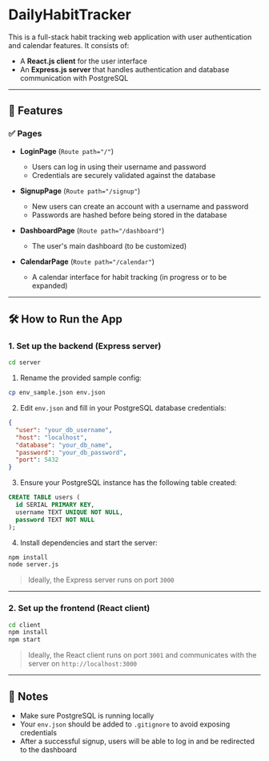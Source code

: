 # DailyHabitTracker

This is a full-stack habit tracking web application with user authentication and calendar features. It consists of:

- A **React.js client** for the user interface  
- An **Express.js server** that handles authentication and database communication with PostgreSQL

---

## 🌟 Features

### ✅ Pages

- **LoginPage** (`Route path="/"`)  
  - Users can log in using their username and password  
  - Credentials are securely validated against the database

- **SignupPage** (`Route path="/signup"`)  
  - New users can create an account with a username and password  
  - Passwords are hashed before being stored in the database

- **DashboardPage** (`Route path="/dashboard"`)  
  - The user's main dashboard (to be customized)

- **CalendarPage** (`Route path="/calendar"`)  
  - A calendar interface for habit tracking (in progress or to be expanded)

---

## 🛠 How to Run the App

### 1. Set up the backend (Express server)

```bash
cd server
```

1. Rename the provided sample config:
```bash
cp env_sample.json env.json
```

2. Edit `env.json` and fill in your PostgreSQL database credentials:

```json
{
  "user": "your_db_username",
  "host": "localhost",
  "database": "your_db_name",
  "password": "your_db_password",
  "port": 5432
}
```

3. Ensure your PostgreSQL instance has the following table created:

```sql
CREATE TABLE users (
  id SERIAL PRIMARY KEY,
  username TEXT UNIQUE NOT NULL,
  password TEXT NOT NULL
);
```

4. Install dependencies and start the server:

```bash
npm install
node server.js
```

> Ideally, the Express server runs on port `3000`

---

### 2. Set up the frontend (React client)

```bash
cd client
npm install
npm start
```

> Ideally, the React client runs on port `3001` and communicates with the server on `http://localhost:3000`

---

## 📌 Notes

- Make sure PostgreSQL is running locally
- Your `env.json` should be added to `.gitignore` to avoid exposing credentials
- After a successful signup, users will be able to log in and be redirected to the dashboard
